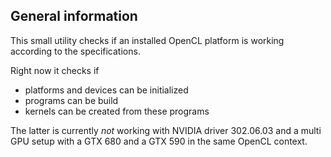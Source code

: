 General information
-------------------

This small utility checks if an installed OpenCL platform is working according
to the specifications.

Right now it checks if
- platforms and devices can be initialized
- programs can be build
- kernels can be created from these programs

The latter is currently _not_ working with NVIDIA driver 302.06.03 and a multi
GPU setup with a GTX 680 and a GTX 590 in the same OpenCL context.

